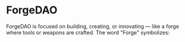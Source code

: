 # ForgeDAO
ForgeDAO is focused on building, creating, or innovating — like a forge where tools or weapons are crafted. The word "Forge" symbolizes:
